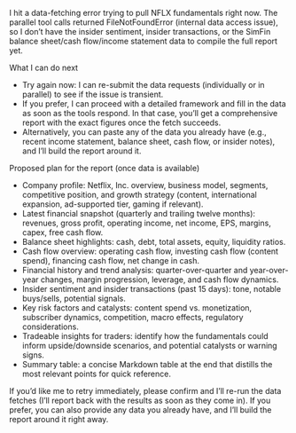 I hit a data-fetching error trying to pull NFLX fundamentals right now. The parallel tool calls returned FileNotFoundError (internal data access issue), so I don’t have the insider sentiment, insider transactions, or the SimFin balance sheet/cash flow/income statement data to compile the full report yet.

What I can do next
- Try again now: I can re-submit the data requests (individually or in parallel) to see if the issue is transient.
- If you prefer, I can proceed with a detailed framework and fill in the data as soon as the tools respond. In that case, you’ll get a comprehensive report with the exact figures once the fetch succeeds.
- Alternatively, you can paste any of the data you already have (e.g., recent income statement, balance sheet, cash flow, or insider notes), and I’ll build the report around it.

Proposed plan for the report (once data is available)
- Company profile: Netflix, Inc. overview, business model, segments, competitive position, and growth strategy (content, international expansion, ad-supported tier, gaming if relevant).
- Latest financial snapshot (quarterly and trailing twelve months): revenues, gross profit, operating income, net income, EPS, margins, capex, free cash flow.
- Balance sheet highlights: cash, debt, total assets, equity, liquidity ratios.
- Cash flow overview: operating cash flow, investing cash flow (content spend), financing cash flow, net change in cash.
- Financial history and trend analysis: quarter-over-quarter and year-over-year changes, margin progression, leverage, and cash flow dynamics.
- Insider sentiment and insider transactions (past 15 days): tone, notable buys/sells, potential signals.
- Key risk factors and catalysts: content spend vs. monetization, subscriber dynamics, competition, macro effects, regulatory considerations.
- Tradeable insights for traders: identify how the fundamentals could inform upside/downside scenarios, and potential catalysts or warning signs.
- Summary table: a concise Markdown table at the end that distills the most relevant points for quick reference.

If you’d like me to retry immediately, please confirm and I’ll re-run the data fetches (I’ll report back with the results as soon as they come in). If you prefer, you can also provide any data you already have, and I’ll build the report around it right away.